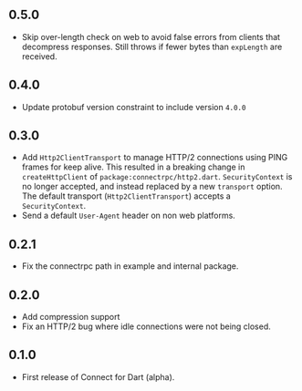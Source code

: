 ## 0.5.0

- Skip over-length check on web to avoid false errors from clients that decompress responses. Still throws if fewer bytes than `expLength` are received.

## 0.4.0

- Update protobuf version constraint to include version `4.0.0`

## 0.3.0

- Add `Http2ClientTransport` to manage HTTP/2 connections using PING frames for keep alive. This resulted
  in a breaking change in `createHttpClient` of `package:connectrpc/http2.dart`. `SecurityContext` is no longer
  accepted, and instead replaced by a new `transport` option. The default transport (`Http2ClientTransport`)
  accepts a `SecurityContext`.
- Send a default `User-Agent` header on non web platforms.

## 0.2.1

- Fix the connectrpc path in example and internal package.

## 0.2.0

- Add compression support
- Fix an HTTP/2 bug where idle connections were not being closed.

## 0.1.0

- First release of Connect for Dart (alpha).
